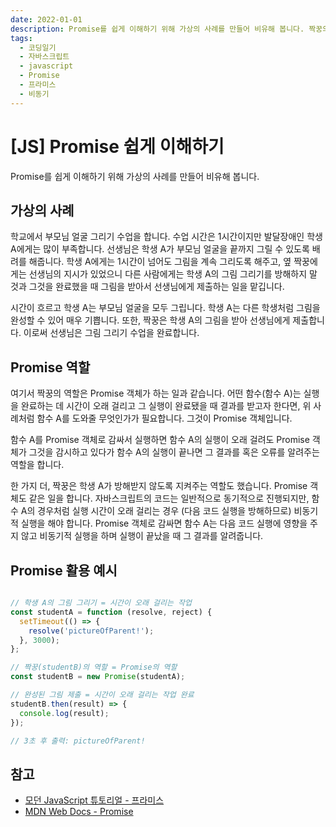 ```yaml
---
date: 2022-01-01
description: Promise를 쉽게 이해하기 위해 가상의 사례를 만들어 비유해 봅니다. 짝꿍의 역할은 Promise 객체가 하는 일과 같습니다.
tags:
  - 코딩일기
  - 자바스크립트
  - javascript
  - Promise
  - 프라미스
  - 비동기
---
```

# [JS] Promise 쉽게 이해하기

Promise를 쉽게 이해하기 위해 가상의 사례를 만들어 비유해 봅니다.

## 가상의 사례

학교에서 부모님 얼굴 그리기 수업을 합니다. 수업 시간은 1시간이지만 발달장애인 학생 A에게는 많이 부족합니다. 선생님은 학생 A가 부모님 얼굴을 끝까지 그릴 수 있도록 배려를 해줍니다. 학생 A에게는 1시간이 넘어도 그림을 계속 그리도록 해주고, 옆 짝꿍에게는 선생님의 지시가 있었으니 다른 사람에게는 학생 A의 그림 그리기를 방해하지 말 것과 그것을 완료했을 때 그림을 받아서 선생님에게 제출하는 일을 맡깁니다.

시간이 흐르고 학생 A는 부모님 얼굴을 모두 그립니다. 학생 A는 다른 학생처럼 그림을 완성할 수 있어 매우 기쁩니다. 또한, 짝꿍은 학생 A의 그림을 받아 선생님에게 제출합니다. 이로써 선생님은 그림 그리기 수업을 완료합니다.

## Promise 역할

여기서 짝꿍의 역할은 Promise 객체가 하는 일과 같습니다. 어떤 함수(함수 A)는 실행을 완료하는 데 시간이 오래 걸리고 그 실행이 완료됐을 때 결과를 받고자 한다면, 위 사례처럼 함수 A를 도와줄 무엇인가가 필요합니다. 그것이 Promise 객체입니다.

함수 A를 Promise 객체로 감싸서 실행하면 함수 A의 실행이 오래 걸려도 Promise 객체가 그것을 감시하고 있다가 함수 A의 실행이 끝나면 그 결과를 혹은 오류를 알려주는 역할을 합니다.

한 가지 더, 짝꿍은 학생 A가 방해받지 않도록 지켜주는 역할도 했습니다. Promise 객체도 같은 일을 합니다. 자바스크립트의 코드는 일반적으로 동기적으로 진행되지만, 함수 A의 경우처럼 실행 시간이 오래 걸리는 경우 (다음 코드 실행을 방해하므로) 비동기적 실행을 해야 합니다. Promise 객체로 감싸면 함수 A는 다음 코드 실행에 영향을 주지 않고 비동기적 실행을 하며 실행이 끝났을 때 그 결과를 알려줍니다.

## Promise 활용 예시

```js

// 학생 A의 그림 그리기 = 시간이 오래 걸리는 작업
const studentA = function (resolve, reject) {
  setTimeout(() => { 
    resolve('pictureOfParent!');
  }, 3000);
};

// 짝꿍(studentB)의 역할 = Promise의 역할
const studentB = new Promise(studentA);

// 완성된 그림 제출 = 시간이 오래 걸리는 작업 완료 
studentB.then(result) => {
  console.log(result);
});

// 3초 후 출력: pictureOfParent!

```

## 참고

- [모던 JavaScript 튜토리얼 - 프라미스](https://ko.javascript.info/promise-basics)
- [MDN Web Docs - Promise](https://developer.mozilla.org/ko/docs/Web/JavaScript/Reference/Global_Objects/Promise)
